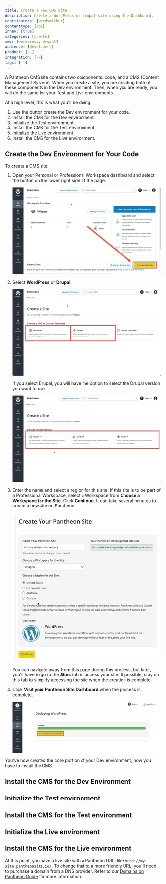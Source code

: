 ```yaml
---
title: Create a New CMS Site
description: Create a WordPress or Drupal site using the Dashboard.
contributors: [wordsmither]
contenttype: [doc]
innav: [true]
categories: [create]
cms: [wordpress, drupal]
audience: [developers]
product: [--]
integration: [--]
tags: [--]
---
```


A Pantheon CMS site contains two components: code, and a CMS (Content Management System).  When you create a site, you are creating both of these components in the Dev environment.  Then, when you are ready, you will do the same for your Test and Live environments.

At a high level, this is what you'll be doing:

1. Use the <Icon icon="plus" text="Create New Site"/> button create the Dev environment for your code.
1. Install the CMS for the Dev environment.
1. Initialize the Test environment.
1. Install the CMS for the Test environment.
1. Initialize the Live environment.
1. Install the CMS for the Live environment.

## Create the Dev Environment for Your Code

To create a CMS site:

1. Open your Personal or Professional Workspace dashboard and select the <Icon icon="plus" text="Create New Site"/> button on the lower right side of the page.

   ![Create new site button](../images/create-new-site-button.png)

1. Select **WordPress** or **Drupal**.

   ![Select CMS](../images/create-new-site-cms.png)

   If you select Drupal, you will have the option to select the Drupal version you want to use.

   ![Select Drupal version](../images/create-new-site-cms-drupal.png)

1. Enter the name and select a region for this site. If this site is to be part of a Professional Workspace, select a Workspace from **Choose a Workspace for the Site**. Click **Continue**. It can take several minutes to create a new site on Pantheon.

   ![Enter site information](../images/create-new-site-info.png)

   <Alert title="Note" type="info" >

   You can navigate away from this page during this process, but later, you'll have to go to the **Sites** tab to access your site.  If possible, stay on this tab to simplify accessing the site when the creation is complete.

   </Alert>

1. Click **Visit your Pantheon Site Dashboard** when the process is complete.

   ![Site creation completed](../images/create-site-done.png)

You've now created the core portion of your Dev environment; now you have to install the CMS.

## Install the CMS for the Dev Environment

<Partial file="cms-dev.md" />

## Initialize the Test environment

<Partial file="test-initialize.md" />

## Install the CMS for the Test environment

<Partial file="cms-test.md" />

## Initialize the Live environment

<Partial file="live-initialize.md" />

## Install the CMS for the Live environment

<Partial file="cms-live.md" />

At this point, you have a live site with a Pantheon URL, like `http://my-site.pantheonsite.io/`. To change that to a more friendly URL, you'll need to purchase a domain from a DNS provider.  Refer to our [Domains on Pantheon Guide](/guides/domains) for more information.

